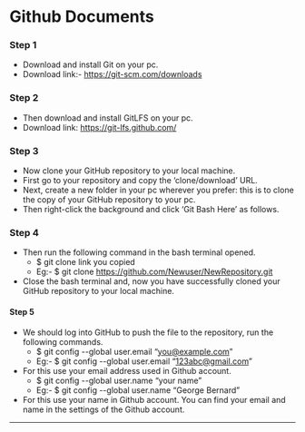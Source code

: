 # Github Documents

### Step 1
  - Download and install Git on your pc.
  - Download link:- https://git-scm.com/downloads

### Step 2
  - Then download and install GitLFS on your pc.
  - Download link: https://git-lfs.github.com/

### Step 3
  - Now clone your GitHub repository to your local machine.
  - First go to your repository and copy the ‘clone/download’ URL.
  - Next, create a new folder in your pc wherever you prefer: this is to clone the copy of your GitHub repository to your pc.
  - Then right-click the background and click ‘Git Bash Here’ as follows.

### Step 4
  - Then run the following command in the bash terminal opened.
     * $ git clone link you copied
     * Eg:- $ git clone https://github.com/Newuser/NewRepository.git
  - Close the bash terminal and, now you have successfully cloned your GitHub repository to your local machine.

#### Step 5
   - We should log into GitHub to push the file to the repository, run the following commands.
       * $ git config --global user.email “you@example.com”
       * Eg:- $ git config --global user.email “123abc@gmail.com”
   - For this use your email address used in Github account.
       * $ git config --global user.name “your name”
       * Eg:- $ git config --global user.name “George Bernard”
   - For this use your name in Github account. You can find your email and name in the settings of the Github account.  
  ---
  
